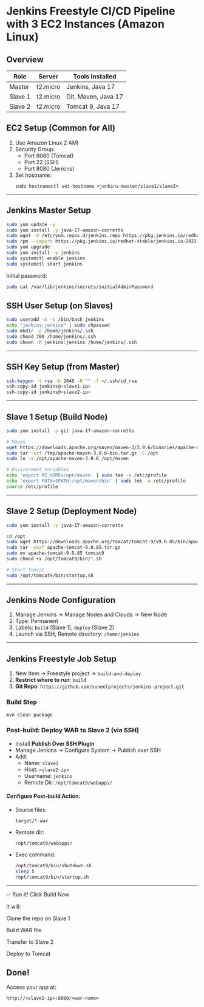 # Jenkins Freestyle CI/CD Pipeline with 3 EC2 Instances (Amazon Linux)

## Overview

| Role     | Server | Tools Installed                     |
|----------|--------|-------------------------------------|
| Master   | t2.micro | Jenkins, Java 17                  |
| Slave 1  | t2.micro | Git, Maven, Java 17               |
| Slave 2  | t2.micro | Tomcat 9, Java 17                 |

## EC2 Setup (Common for All)

1. Use Amazon Linux 2 AMI
2. Security Group:
   - Port 8080 (Tomcat)
   - Port 22 (SSH)
   - Port 8080 (Jenkins)
3. Set hostname:
   ```
   sudo hostnamectl set-hostname <jenkins-master/slave1/slave2>
   ```

---

## Jenkins Master Setup

```bash
sudo yum update -y
sudo yum install -y java-17-amazon-corretto
sudo wget -O /etc/yum.repos.d/jenkins.repo https://pkg.jenkins.io/redhat-stable/jenkins.repo
sudo rpm --import https://pkg.jenkins.io/redhat-stable/jenkins.io-2023.key
sudo yum upgrade
sudo yum install -y jenkins
sudo systemctl enable jenkins
sudo systemctl start jenkins
```

Initial password:
```bash
sudo cat /var/lib/jenkins/secrets/initialAdminPassword
```

## SSH User Setup (on Slaves)

```bash
sudo useradd -m -s /bin/bash jenkins
echo "jenkins:jenkins" | sudo chpasswd
sudo mkdir -p /home/jenkins/.ssh
sudo chmod 700 /home/jenkins/.ssh
sudo chown -R jenkins:jenkins /home/jenkins/.ssh
```

---

## SSH Key Setup (from Master)

```bash
ssh-keygen -t rsa -b 2048 -N "" -f ~/.ssh/id_rsa
ssh-copy-id jenkins@<slave1-ip>
ssh-copy-id jenkins@<slave2-ip>
```

---

## Slave 1 Setup (Build Node)

```bash
sudo yum install -y git java-17-amazon-corretto

# Maven
wget https://downloads.apache.org/maven/maven-3/3.9.6/binaries/apache-maven-3.9.6-bin.tar.gz -P /tmp
sudo tar -xzf /tmp/apache-maven-3.9.6-bin.tar.gz -C /opt
sudo ln -s /opt/apache-maven-3.9.6 /opt/maven

# Environment Variables
echo 'export M2_HOME=/opt/maven' | sudo tee -a /etc/profile
echo 'export PATH=$PATH:/opt/maven/bin' | sudo tee -a /etc/profile
source /etc/profile
```

---

## Slave 2 Setup (Deployment Node)

```bash
sudo yum install -y java-17-amazon-corretto

cd /opt
sudo wget https://downloads.apache.org/tomcat/tomcat-9/v9.0.85/bin/apache-tomcat-9.0.85.tar.gz
sudo tar -xvzf apache-tomcat-9.0.85.tar.gz
sudo mv apache-tomcat-9.0.85 tomcat9
sudo chmod +x /opt/tomcat9/bin/*.sh

# Start Tomcat
sudo /opt/tomcat9/bin/startup.sh
```

---

## Jenkins Node Configuration

1. Manage Jenkins → Manage Nodes and Clouds → New Node
2. Type: Permanent
3. Labels: `build` (Slave 1), `deploy` (Slave 2)
4. Launch via SSH, Remote directory: `/home/jenkins`

---

## Jenkins Freestyle Job Setup

1. New Item → Freestyle project → `build-and-deploy`
2. **Restrict where to run**: `build`
3. **Git Repo**: `https://github.com/suneelprojects/jenkins-project.git`

### Build Step

```bash
mvn clean package
```

### Post-build: Deploy WAR to Slave 2 (via SSH)

- Install **Publish Over SSH Plugin**
- Manage Jenkins → Configure System → Publish over SSH
- Add:
  - Name: `slave2`
  - Host: `<slave2-ip>`
  - Username: `jenkins`
  - Remote Dir: `/opt/tomcat9/webapps/`

#### Configure Post-build Action:

- Source files:
  ```
  target/*.war
  ```
- Remote dir:
  ```
  /opt/tomcat9/webapps/
  ```
- Exec command:
  ```bash
  /opt/tomcat9/bin/shutdown.sh
  sleep 5
  /opt/tomcat9/bin/startup.sh
  ```

---
✅ Run It!
Click Build Now

It will:

Clone the repo on Slave 1

Build WAR file

Transfer to Slave 2

Deploy to Tomcat

## Done!

Access your app at:
```
http://<slave2-ip>:8080/<war-name>
```
